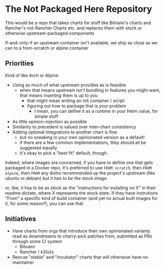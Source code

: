 # The Not Packaged Here Repository

This would be a repo that takes charts for stuff like Bitnami's charts and Rancher's not-Rancher Charts etc. and replaces them with stock or otherwise upstream-packaged components

If-and-only-if an upstream container isn't available, we ship as close as we can to a from-scratch or alpine container

## Priorities

Kind of like Arch or Alpine:

- Using as much of what upstream provides as is feasible
  - when that means upstream isn't bundling in features you might want, that means inserting them is up to you
    - that might mean writing an init container / script
    - figuring out how to package that is your problem
      - I mean, you can define it as a runtime in your Helm value, for simple stuff
- As little opinion-injection as possible
- Similarity to precedent is valued over inter-chart consistency
- Adding optional integrations to another chart is fine
  - but no sneaking in your own opinionated version as a default!
  - if there are a few common implementations, they should all be suggested equally
  - it's okay to pick a "best fit" default, though

Indeed, where images are concerned, if you have to define one that gets packaged in a Docker repo, it's preferred to use `FROM scratch`, then `FROM alpine`, then `FROM` any distro recommended up the project's upstream (like ubuntu or debian) *but it has to be the stock image*

or, like, it hsa to be as stock as the "instructions for installing on X" in their readme dictate, where X represents the stock state. If they have instrutions "From" a specific kind of build container (and yet no actual built images for it, for some reason?), you can use that

## Initiatives

- Have charts from orgs that introduce their own opinionated variants read as downstreams to cherry-pick patches from, submitted as PRs through some CI system
  - Bitnami
  - Rancher / k3(o)s
- Rescue "stable" and "incubator" charts that will otherwise have no maintainer
